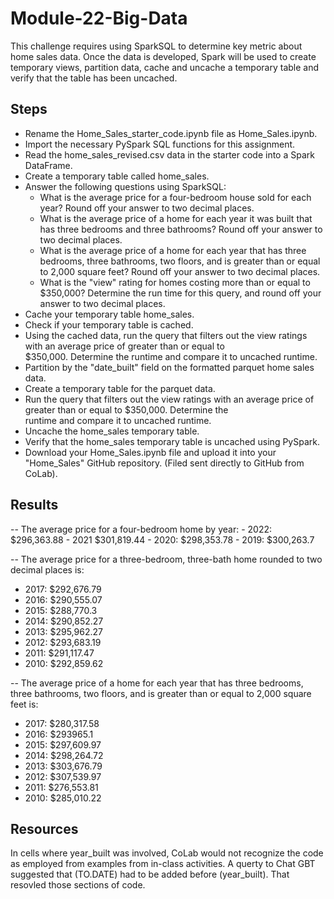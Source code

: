 # Module-22-Big-Data
This challenge requires using SparkSQL to determine key metric about home sales data. Once the data is developed, Spark will be used to create temporary views, partition data, cache and uncache a temporary table and verify that the table has been uncached.

## Steps
- Rename the Home_Sales_starter_code.ipynb file as Home_Sales.ipynb.
- Import the necessary PySpark SQL functions for this assignment.
- Read the home_sales_revised.csv data in the starter code into a Spark DataFrame.
- Create a temporary table called home_sales.
- Answer the following questions using SparkSQL:
    - What is the average price for a four-bedroom house sold for each year? Round off your answer to two decimal places.
    - What is the average price of a home for each year it was built that has three bedrooms and three bathrooms? Round off your answer to two decimal places.
    - What is the average price of a home for each year that has three bedrooms, three bathrooms, two floors, and is greater than or equal to 2,000 square feet? Round off your answer to two decimal places.
    - What is the "view" rating for homes costing more than or equal to $350,000? Determine the run time for this query, and round off your answer to two decimal places.
- Cache your temporary table home_sales.
- Check if your temporary table is cached.
- Using the cached data, run the query that filters out the view ratings with an average price of greater than or equal to   
  $350,000. Determine the runtime and compare it to uncached runtime.
- Partition by the "date_built" field on the formatted parquet home sales data.
- Create a temporary table for the parquet data.
- Run the query that filters out the view ratings with an average price of greater than or equal to $350,000. Determine the   
  runtime and compare it to uncached runtime.
- Uncache the home_sales temporary table.
- Verify that the home_sales temporary table is uncached using PySpark.
- Download your Home_Sales.ipynb file and upload it into your "Home_Sales" GitHub repository. (Filed sent directly to GitHub 
  from CoLab).

## Results
-- The average price for a four-bedroom home by year:
    - 2022: $296,363.88
    - 2021 $301,819.44
    - 2020: $298,353.78
    - 2019: $300,263.7

-- The average price for a three-bedroom, three-bath home rounded to two decimal places is:
   - 2017: $292,676.79
   - 2016: $290,555.07
   - 2015: $288,770.3
   - 2014: $290,852.27
   - 2013: $295,962.27
   - 2012: $293,683.19
   - 2011: $291,117.47
   - 2010: $292,859.62

-- The average price of a home for each year that has three bedrooms, three bathrooms, two floors, 
   and is greater than or equal to 2,000 square feet is:
 - 2017: $280,317.58
 - 2016: $293965.1
 - 2015: $297,609.97
 - 2014: $298,264.72
 - 2013: $303,676.79
 - 2012: $307,539.97
 - 2011: $276,553.81
 - 2010: $285,010.22

## Resources
In cells where year_built was involved, CoLab would not recognize the code as employed from examples from in-class activities. A querty to Chat GBT suggested that (TO.DATE) had to be added before (year_built). That resovled those sections of code.
